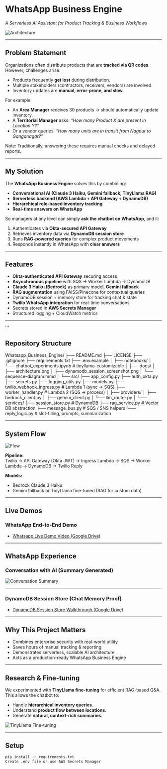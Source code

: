 #  WhatsApp Business Engine  
*A Serverless AI Assistant for Product Tracking & Business Workflows*  

![Architecture](docs/architectural%20Diagram.jpg)  

---

##  Problem Statement  

Organizations often distribute products that are **tracked via QR codes**.  
However, challenges arise:  
- Products frequently **get lost** during distribution.  
- Multiple stakeholders (contractors, receivers, vendors) are involved.  
- Inventory updates are **manual, error-prone, and slow**.  

For example:  
- An **Area Manager** receives 30 products → should automatically update inventory.  
- A **Territorial Manager** asks: *“How many Product X are present in Location Y?”*  
- Or a vendor queries: *“How many units are in transit from Nagpur to Ganganagar?”*  

Note: Traditionally, answering these requires manual checks and delayed reports.  

---

##  My Solution  

The **WhatsApp Business Engine** solves this by combining:  
-  **Conversational AI (Claude 3 Haiku, Gemini fallback, TinyLlama RAG)**  
-  **Serverless backend (AWS Lambda + API Gateway + DynamoDB)**  
-  **Hierarchical role-based inventory tracking**  
-  **Real-time answers on WhatsApp**  

So managers at any level can simply **ask the chatbot on WhatsApp**, and it:  
1. Authenticates via **Okta-secured API Gateway**  
2. Retrieves inventory data via **DynamoDB session store**  
3. Runs **RAG-powered queries** for complex product movements  
4. Responds instantly in WhatsApp with **clear answers**  

---

##  Features  

-  **Okta-authenticated API Gateway** securing access  
-  **Asynchronous pipeline** with SQS → Worker Lambda → DynamoDB  
-  **Claude 3 Haiku (Bedrock)** as primary model, **Gemini fallback**  
-  **RAG augmentation** using FAISS/Pinecone for contextual queries  
-  DynamoDB session + memory store for tracking chat & state  
-  **Twilio WhatsApp integration** for real-time conversations  
- Secrets stored in **AWS Secrets Manager**  
- Structured logging + CloudWatch metrics  

---
'''
##  Repository Structure  
Whatsapp_Business_Engine/
├── README.md
├── LICENSE
├── .gitignore
├── requirements.txt
├── .env.example
│
├── notebooks/
│   └── chatbot_experiments.ipynb   # tinyllama-customizable
│
├── docs/
│   ├── architecture.png
│   ├── dynamodb_session_screenshot.png
│   └── sequence-diagram.mmd
│
└── src/
    ├── app_config.py
    ├── auth_okta.py
    ├── secrets.py
    ├── logging_utils.py
    ├── models.py
    ├── twilio_webhook_ingress.py   # Lambda 1 (sync → SQS)
    ├── worker_handler.py           # Lambda 2 (SQS → process)
    │
    ├── providers/
    │   ├── bedrock_client.py
    │   ├── gemini_client.py
    │   └── llm_router.py
    │
    └── services/
        ├── session_store.py        # DynamoDB
        ├── rag_service.py          # Vector DB abstraction
        ├── message_bus.py          # SQS / SNS helpers
        └── reply_logic.py          # slot-filling, prompts, summarization

---

##  System Flow  

![Flow](docs/Flow%20Diagram.jpg)  

**Pipeline:**  
Twilio → API Gateway (Okta JWT) → Ingress Lambda → SQS → Worker Lambda → DynamoDB → Twilio Reply  

**Models:**  
- Bedrock Claude 3 Haiku  
- Gemini fallback  or TinyLlama fine-tuned (RAG for custom data)  

---

## Live Demos  

### WhatsApp End-to-End Demo  
- [ Whatsapp Live Demo Video (Google Drive)](https://drive.google.com/drive/folders/1uGpyad1Xu6BLCjY-IPHLErMZMrfsKasI?usp=sharing)

---

##  WhatsApp Experience  

###  Conversation with AI (Summary Generated)  
![Conversation Summary](docs/Converse_Summary.jpeg)  

---

### DynamoDB Session Store (Chat Memory Proof)  
- [ DynamoDB Session Store Walkthrough (Google Drive)](https://drive.google.com/drive/folders/1uGpyad1Xu6BLCjY-IPHLErMZMrfsKasI?usp=sharing)

---

## Why This Project Matters

-  Combines enterprise security with real-world utility
-  Saves hours of manual tracking & reporting
-  Demonstrates serverless, scalable AI architecture
-  Acts as a production-ready WhatsApp Business Engine

---

##  Research & Fine-tuning  

We experimented with **TinyLlama fine-tuning** for efficient RAG-based Q&A.  
This allows the chatbot to:  
- Handle **hierarchical inventory queries**.  
- Understand **product flow between locations**.  
- Generate **natural, context-rich summaries**.  

![TinyLlama Fine-tuning](docs/Tinyllama_model_finetuning.png)  

---

##  Setup  

```bash
pip install -r requirements.txt
Create .env file or use AWS Secrets Manager

